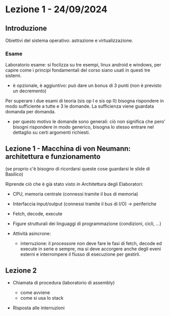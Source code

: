 # Lezione 1 - 24/09/2024

## Introduzione 

Obiettivi del sistema operativo: astrazione e virtualizzazione.

### Esame

Laboratorio esame: si foclizza su tre esempi, linux android e windows, per capire come i principi fondamentali del corso siano usati in questi tre sistemi.
- è opzionale, è aggiuntivo: può dare un bonus di 3 punti (non è previsto un decremento)

Per superare i due esami di teoria (sis op I e sis op II) bisogna rispondere in modo sufficiente a tutte e 3 le domande. La sufficienza viene guardata domanda per domanda.
- per questo motivo le domande sono generali: ciò non significa che pero' bisogni rispondere in modo generico, bisogna lo stesso entrare nel dettaglio su certi argomenti richiesti.

## Lezione 1 - Macchina di von Neumann: architettura e funzionamento

(se proprio c'è bisogno di ricordarsi queste cose guardarsi le slide di Basilico)

Riprende ciò che è già stato visto in Architettura degli Elaboratori:
- CPU, memoria centrale (connessi tramite il bus di memoria)
- Interfaccia input/output (connessi tramite il bus di I/O) -> periferiche
- Fetch, decode, execute 

- Figure strutturali dei linguaggi di programmazione (condizioni, cicli, ...)

- Attività asincrone:
    - interruzione: il processore non deve fare le fasi di fetch, decode ed execute in serie e sempre, ma si deve accorgere anche degli eveni esterni e interrompere il flusso di esecuzione per gestirli.

## Lezione 2

- Chiamata di procedura (laboratorio di assembly)
    - come avviene
    - come si usa lo stack

- Risposta alle interruzioni
